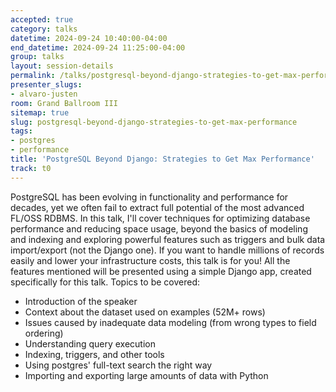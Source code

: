 ```yaml
---
accepted: true
category: talks
datetime: 2024-09-24 10:40:00-04:00
end_datetime: 2024-09-24 11:25:00-04:00
group: talks
layout: session-details
permalink: /talks/postgresql-beyond-django-strategies-to-get-max-performance/
presenter_slugs:
- alvaro-justen
room: Grand Ballroom III
sitemap: true
slug: postgresql-beyond-django-strategies-to-get-max-performance
tags:
- postgres
- performance
title: 'PostgreSQL Beyond Django: Strategies to Get Max Performance'
track: t0
---
```


PostgreSQL has been evolving in functionality and performance for decades, yet we often fail to extract full potential of the most advanced FL/OSS RDBMS. In this talk, I'll cover techniques for optimizing database performance and reducing space usage, beyond the basics of modeling and indexing and exploring powerful features such as triggers and bulk data import/export (not the Django one).
If you want to handle millions of records easily and lower your infrastructure costs, this talk is for you! All the features mentioned will be presented using a simple Django app, created specifically for this talk. Topics to be covered:
- Introduction of the speaker
- Context about the dataset used on examples (52M+ rows)
- Issues caused by inadequate data modeling (from wrong types to field ordering)
- Understanding query execution
- Indexing, triggers, and other tools
- Using postgres' full-text search the right way
- Importing and exporting large amounts of data with Python